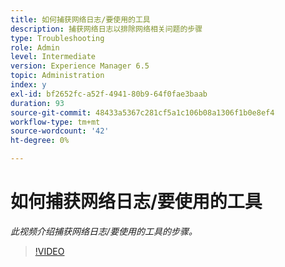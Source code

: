 ```yaml
---
title: 如何捕获网络日志/要使用的工具
description: 捕获网络日志以排除网络相关问题的步骤
type: Troubleshooting
role: Admin
level: Intermediate
version: Experience Manager 6.5
topic: Administration
index: y
exl-id: bf2652fc-a52f-4941-80b9-64f0fae3baab
duration: 93
source-git-commit: 48433a5367c281cf5a1c106b08a1306f1b0e8ef4
workflow-type: tm+mt
source-wordcount: '42'
ht-degree: 0%

---
```


# 如何捕获网络日志/要使用的工具

*此视频介绍捕获网络日志/要使用的工具的步骤。*

>[!VIDEO](https://video.tv.adobe.com/v/335491?quality=12&learn=on)

